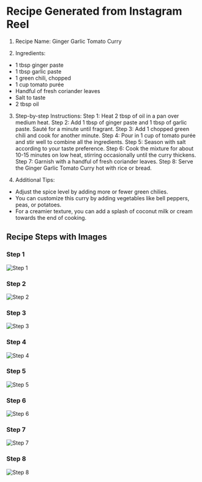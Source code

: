 # Recipe Generated from Instagram Reel

1. Recipe Name: Ginger Garlic Tomato Curry

2. Ingredients:
- 1 tbsp ginger paste
- 1 tbsp garlic paste
- 1 green chili, chopped
- 1 cup tomato purée
- Handful of fresh coriander leaves
- Salt to taste
- 2 tbsp oil

3. Step-by-step Instructions:
Step 1: Heat 2 tbsp of oil in a pan over medium heat.
Step 2: Add 1 tbsp of ginger paste and 1 tbsp of garlic paste. Sauté for a minute until fragrant.
Step 3: Add 1 chopped green chili and cook for another minute.
Step 4: Pour in 1 cup of tomato purée and stir well to combine all the ingredients.
Step 5: Season with salt according to your taste preference.
Step 6: Cook the mixture for about 10-15 minutes on low heat, stirring occasionally until the curry thickens.
Step 7: Garnish with a handful of fresh coriander leaves.
Step 8: Serve the Ginger Garlic Tomato Curry hot with rice or bread.

4. Additional Tips:
- Adjust the spice level by adding more or fewer green chilies.
- You can customize this curry by adding vegetables like bell peppers, peas, or potatoes.
- For a creamier texture, you can add a splash of coconut milk or cream towards the end of cooking.


## Recipe Steps with Images

### Step 1
![Step 1](./step_1.jpg)

### Step 2
![Step 2](./step_2.jpg)

### Step 3
![Step 3](./step_3.jpg)

### Step 4
![Step 4](./step_4.jpg)

### Step 5
![Step 5](./step_5.jpg)

### Step 6
![Step 6](./step_6.jpg)

### Step 7
![Step 7](./step_7.jpg)

### Step 8
![Step 8](./step_8.jpg)


